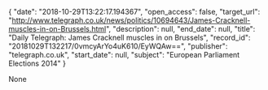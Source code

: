 {
  "date": "2018-10-29T13:22:17.194367", 
  "open_access": false, 
  "target_url": "http://www.telegraph.co.uk/news/politics/10694643/James-Cracknell-muscles-in-on-Brussels.html", 
  "description": null, 
  "end_date": null, 
  "title": "Daily Telegraph: James Cracknell muscles in on Brussels", 
  "record_id": "20181029T132217/0vmcyArYo4uK610/EyWQAw==", 
  "publisher": "telegraph.co.uk", 
  "start_date": null, 
  "subject": "European Parliament Elections 2014"
}

None